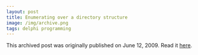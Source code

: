 ```yaml
---
layout: post
title: Enumerating over a directory structure
image: /img/archive.png
tags: delphi programming
---
```

This archived post was originally published on June 12, 2009. Read it [here](/alex.ciobanu.org/index4580.html).
